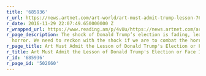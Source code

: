 ```yaml
---
title: '685936'
r_url: https://news.artnet.com/art-world/art-must-admit-trump-lesson-764063
r_date: 2016-11-29 22:07:49.650000000 Z
r_wrapped_url: https://www.reading.am/p/4vUu/https://news.artnet.com/art-world/art-must-admit-trump-lesson-764063
r_page_description: The shock of Donald Trump’s election is fading, leaving only the
  horror. We need to reckon with the shock if we are to combat the horror.
r_page_title: Art Must Admit the Lesson of Donald Trump's Election or Face Irrelevance
r_title: Art Must Admit the Lesson of Donald Trump's Election or Face Irrelevance
r_id: '685936'
r_page_id: '502660'
---
```


